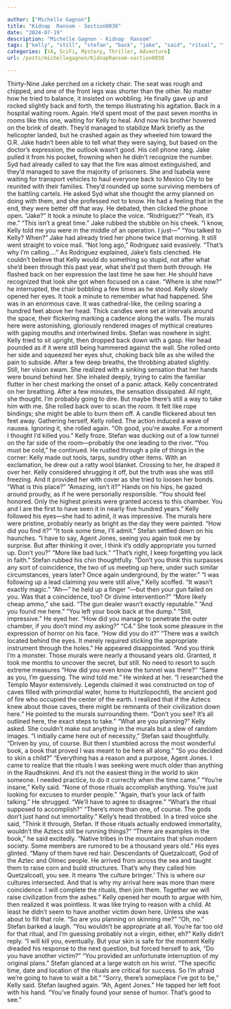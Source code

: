 ```yaml
---

author: ["Michelle Gagnon"]
title: "Kidnap  Ransom - Section0038"
date: "2024-07-19"
description: "Michelle Gagnon - Kidnap  Ransom"
tags: ["kelly", "still", "stefan", "back", "jake", "said", "ritual", "took", "time", "mural", "one", "tried", "like", "year", "eye", "rolled", "hand", "think", "book", "waiting", "room", "expression", "good", "phone", "thought"]
categories: [YA, SciFi, Mystery, Thriller, Adventure]
url: /posts/michellegagnon/KidnapRansom-section0038

---
```



Thirty-Nine
Jake perched on a rickety chair. The seat was rough and chipped, and one of the front legs was shorter than the other. No matter how he tried to balance, it insisted on wobbling. He finally gave up and rocked slightly back and forth, the tempo illustrating his agitation.
Back in a hospital waiting room. Again. He’d spent most of the past seven months in rooms like this one, waiting for Kelly to heal. And now his brother hovered on the brink of death. They’d managed to stabilize Mark briefly as the helicopter landed, but he crashed again as they wheeled him toward the O.R. Jake hadn’t been able to tell what they were saying, but based on the doctor’s expression, the outlook wasn’t good.
His cell phone rang. Jake pulled it from his pocket, frowning when he didn’t recognize the number. Syd had already called to say that the fire was almost extinguished, and they’d managed to save the majority of prisoners. She and Isabela were waiting for transport vehicles to haul everyone back to Mexico City to be reunited with their families. They’d rounded up some surviving members of the battling cartels. He asked Syd what she thought the army planned on doing with them, and she professed not to know. He had a feeling that in the end, they were better off that way.
He debated, then clicked the phone open.
“Jake?”
It took a minute to place the voice. “Rodriguez?”
“Yeah, it’s me.”
“This isn’t a great time.” Jake rubbed the stubble on his cheek.
“I know, Kelly told me you were in the middle of an operation. I just—”
“You talked to Kelly? When?” Jake had already tried her phone twice that morning. It still went straight to voice mail.
“Not long ago,” Rodriguez said evasively. “That’s why I’m calling….”
As Rodriguez explained, Jake’s fists clenched. He couldn’t believe that Kelly would do something so stupid, not after what she’d been through this past year, what she’d put them both through. He flashed back on her expression the last time he saw her. He should have recognized that look she got when focused on a case.
“Where is she now?” he interrupted, the chair bobbling a few times as he stood.
Kelly slowly opened her eyes. It took a minute to remember what had happened.
She was in an enormous cave. It was cathedral-like, the ceiling soaring a hundred feet above her head. Thick candles were set at intervals around the space, their flickering marking a cadence along the walls. The murals here were astonishing, gloriously rendered images of mythical creatures with gaping mouths and intertwined limbs.
Stefan was nowhere in sight.
Kelly tried to sit upright, then dropped back down with a gasp. Her head pounded as if it were still being hammered against the wall. She rolled onto her side and squeezed her eyes shut, choking back bile as she willed the pain to subside. After a few deep breaths, the throbbing abated slightly. Still, her vision swam.
She realized with a sinking sensation that her hands were bound behind her. She inhaled deeply, trying to calm the familiar flutter in her chest marking the onset of a panic attack. Kelly concentrated on her breathing. After a few minutes, the sensation dissipated.
All right, she thought. I’m probably going to dire. But maybe there’s still a way to take him with me.
She rolled back over to scan the room. It felt like rope bindings; she might be able to burn them off. A candle flickered about ten feet away. Gathering herself, Kelly rolled. The action induced a wave of nausea. Ignoring it, she rolled again.
“Oh good, you’re awake. For a moment I thought I’d killed you.”
Kelly froze. Stefan was ducking out of a low tunnel on the far side of the room—probably the one leading to the river.
“You must be cold,” he continued. He rustled through a pile of things in the corner: Kelly made out tools, tarps, sundry other items. With an exclamation, he drew out a ratty wool blanket. Crossing to her, he draped it over her.
Kelly considered shrugging it off, but the truth was she was still freezing. And it provided her with cover as she tried to loosen her bonds. “What is this place?”
“Amazing, isn’t it?” Hands on his hips, he gazed around proudly, as if he were personally responsible. “You should feel honored. Only the highest priests were granted access to this chamber. You and I are the first to have seen it in nearly five hundred years.”
Kelly followed his eyes—she had to admit, it was impressive. The murals here were pristine, probably nearly as bright as the day they were painted. “How did you find it?”
“It took some time, I’ll admit.” Stefan settled down on his haunches. “I have to say, Agent Jones, seeing you again took me by surprise. But after thinking it over, I think it’s oddly appropriate you turned up. Don’t you?”
“More like bad luck.”
“That’s right, I keep forgetting you lack in faith.” Stefan rubbed his chin thoughtfully. “Don’t you think this surpasses any sort of coincidence, the two of us meeting up here, under such similar circumstances, years later? Once again underground, by the water.”
“I was following up a lead claiming you were still alive,” Kelly scoffed. “It wasn’t exactly magic.”
“Ah—” he held up a finger “—but then your gun failed on you. Was that a coincidence, too? Or divine intervention?”
“More likely cheap ammo,” she said. “The gun dealer wasn’t exactly reputable.”
“And you found me here.”
“You left your book back at the dump.”
“Still, impressive.” He eyed her. “How did you manage to penetrate the outer chamber, if you don’t mind my asking?”
“C4.” She took some pleasure in the expression of horror on his face. “How did you do it?”
“There was a switch located behind the eyes. It merely required sticking the appropriate instrument through the holes.” He appeared disappointed. “And you think I’m a monster. Those murals were nearly a thousand years old. Granted, it took me months to uncover the secret, but still. No need to resort to such extreme measures
“How did you even know the tunnel was there?”
“Same as you, I’m guessing. The wind told me.” He winked at her. “I researched the Templo Mayor extensively. Legends claimed it was constructed on top of caves filled with primordial water, home to Huitzilopochtli, the ancient god of fire who occupied the center of the earth. I realized that if the Aztecs knew about those caves, there might be remnants of their civilization down here.” He pointed to the murals surrounding them. “Don’t you see? It’s all outlined here, the exact steps to take.”
“What are you planning?” Kelly asked. She couldn’t make out anything in the murals but a slew of random images.
“I initially came here out of necessity,” Stefan said thoughtfully. “Driven by you, of course. But then I stumbled across the most wonderful book, a book that proved I was meant to be here all along.”
“So you decided to skin a child?”
“Everything has a reason and a purpose, Agent Jones. I came to realize that the rituals I was seeking were much older than anything in the Raudhskinni. And it’s not the easiest thing in the world to skin someone. I needed practice, to do it correctly when the time came.”
“You’re insane,” Kelly said. “None of those rituals accomplish anything. You’re just looking for excuses to murder people.”
“Again, that’s your lack of faith talking.” He shrugged. “We’ll have to agree to disagree.”
“What’s the ritual supposed to accomplish?”
“There’s more than one, of course. The gods don’t just hand out immortality.”
Kelly’s head throbbed. In a tired voice she said, “Think it through, Stefan. If those rituals actually endowed immortality, wouldn’t the Aztecs still be running things?”
“There are examples in the book,” he said excitedly. “Native tribes in the mountains that shun modern society. Some members are rumored to be a thousand years old.” His eyes glinted. “Many of them have red hair. Descendants of Quetzalcoatl, God of the Aztec and Olmec people. He arrived from across the sea and taught them to raise corn and build structures. That’s why they called him Quetzalcoatl, you see. It means ‘the culture bringer.’ This is where our cultures intersected. And that is why my arrival here was more than mere coincidence. I will complete the rituals, then join them. Together we will raise civilization from the ashes.”
Kelly opened her mouth to argue with him, then realized it was pointless. It was like trying to reason with a child. At least he didn’t seem to have another victim down here. Unless she was about to fill that role. “So are you planning on skinning me?”
“Oh, no.” Stefan barked a laugh. “You wouldn’t be appropriate at all. You’re far too old for that ritual, and I’m guessing probably not a virgin, either, eh?”
Kelly didn’t reply.
“I will kill you, eventually. But your skin is safe for the moment
Kelly dreaded his response to the next question, but forced herself to ask, “Do you have another victim?”
“You provided an unfortunate interruption of my original plans.” Stefan glanced at a large watch on his wrist. “The specific time, date and location of the rituals are critical for success. So I’m afraid we’re going to have to wait a bit.”
“Sorry, there’s someplace I’ve got to be,” Kelly said.
Stefan laughed again. “Ah, Agent Jones.” He tapped her left foot with his hand. “You’ve finally found your sense of humor. That’s good to see.”

